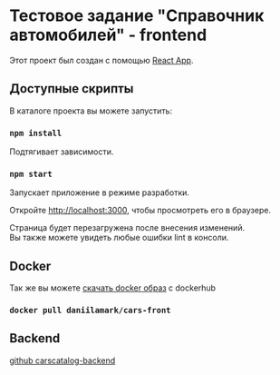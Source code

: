 # Тестовое задание "Справочник автомобилей" - frontend

Этот проект был создан с помощью [React App](https://github.com/facebook/create-react-app).

## Доступные скрипты

В каталоге проекта вы можете запустить:

### `npm install`

Подтягивает зависимости.

### `npm start`

Запускает приложение в режиме разработки.

Откройте [http://localhost:3000](http://localhost:3000), чтобы просмотреть его в браузере.

Страница будет перезагружена после внесения изменений.\
Вы также можете увидеть любые ошибки lint в консоли.

## Docker
Так же вы можете [скачать docker образ](https://hub.docker.com/r/daniilamark/cars-front) с dockerhub

### `docker pull daniilamark/cars-front`

## Backend

[github carscatalog-backend](https://github.com/daniilamark/carscatalog-backend)
